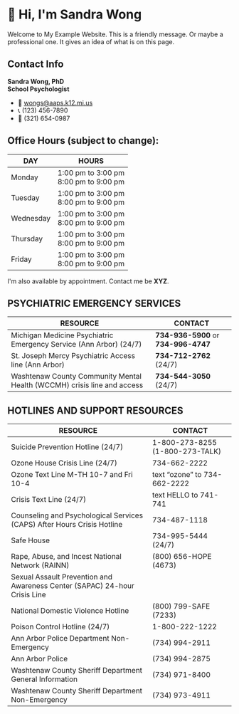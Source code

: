 # 👋 Hi, I'm Sandra Wong

Welcome to My Example Website. This is a friendly message. Or maybe a professional one. It gives an idea of what is on this page.

## Contact Info

**Sandra Wong, PhD\
School Psychologist**

* 📧 wongs@aaps.k12.mi.us
* 📞 (123) 456-7890
* 💬 (321) 654-0987

## Office Hours (subject to change):

| DAY       | HOURS                                       |
| --------- | ------------------------------------------- |
| Monday    | 1:00 pm to  3:00 pm<br />8:00 pm to 9:00 pm |
| Tuesday   | 1:00 pm to  3:00 pm<br />8:00 pm to 9:00 pm |
| Wednesday | 1:00 pm to  3:00 pm<br />8:00 pm to 9:00 pm |
| Thursday  | 1:00 pm to  3:00 pm<br />8:00 pm to 9:00 pm |
| Friday    | 1:00 pm to  3:00 pm<br />8:00 pm to 9:00 pm |

I'm also available by appointment. Contact me be **XYZ**.

## PSYCHIATRIC EMERGENCY SERVICES

| RESOURCE                                                     | CONTACT                              |
| ------------------------------------------------------------ | ------------------------------------ |
| Michigan Medicine Psychiatric Emergency Service (Ann Arbor)  (24/7) | **734-936-5900** or **734-996-4747** |
| St. Joseph Mercy Psychiatric Access line (Ann Arbor)         | **734-712-2762** (24/7)              |
| Washtenaw County Community Mental Health (WCCMH) crisis line and access | **734-544-3050** (24/7)              |

## HOTLINES AND SUPPORT RESOURCES

| RESOURCE                                                     | CONTACT                         |
| ------------------------------------------------------------ | ------------------------------- |
| Suicide Prevention Hotline (24/7)                            | 1-800-273-8255 (1-800-273-TALK) |
| Ozone House Crisis Line (24/7)                               | 734-662-2222                    |
| Ozone Text Line M-TH 10-7 and Fri 10-4                       | text “ozone” to 734-662-2222    |
| Crisis Text Line (24/7)                                      | text HELLO to 741-741           |
| Counseling and Psychological Services (CAPS) After Hours Crisis Hotline | 734-487-1118                    |
| Safe House                                                   | 734-995-5444 (24/7)             |
| Rape, Abuse, and Incest National Network (RAINN)             | (800) 656-HOPE (4673)           |
| Sexual Assault Prevention and Awareness Center (SAPAC) 24-hour Crisis Line |                                 |
| National Domestic Violence Hotline                           | (800) 799-SAFE (7233)           |
| Poison Control Hotline (24/7)                                | 1-800-222-1222                  |
| Ann Arbor Police Department Non-Emergency                    | (734) 994-2911                  |
| Ann Arbor Police                                             | (734) 994-2875                  |
| Washtenaw County Sheriff Department General Information      | (734) 971-8400                  |
| Washtenaw County Sheriff Department Non-Emergency            | (734) 973-4911                  |
